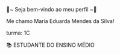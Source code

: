 🌷~ Seja bem-vindo ao meu perfil ~🌷

 Me chamo Maria Eduarda Mendes da Silva!

turma: 1C

📚 ESTUDANTE DO ENSINO MÉDIO

